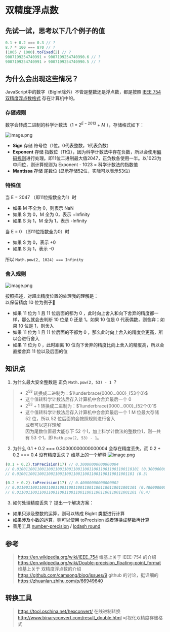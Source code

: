 # 双精度浮点数
## 先试一试，思考以下几个例子的值

```js
0.1 + 0.2 === 0.3 // ?
8.7 * 100 === 870 // ?
(1005 / 1000).toFixed(2) // ?
9007199254740991 > 9007199254740990.6 // ?
9007199254740991 > 9007199254740990.5 // ?
```

## 为什么会出现这些情况？

JavaScript中的数字（BigInt除外）不管是整数还是浮点数，都是按照 [IEEE 754双精度浮点数格式](https://en.wikipedia.org/wiki/Double-precision_floating-point_format) 存在计算机中的。
### 存储规则
数字会转成二进制的科学计数法（$1 * 2^{E-2013} + M$ ），存储格式如下：

![image.png](https://p9-juejin.byteimg.com/tos-cn-i-k3u1fbpfcp/27d68ce0a1f740c1b4e95950c8cb06e8~tplv-k3u1fbpfcp-watermark.image?)

- **Sign** 存储 符号位（1位。0代表整数，1代表负数）
- **Exponent** 存储 指数位（11位），因为科学计数法中存在负数，所以会使用[偏码规则](https://en.wikipedia.org/wiki/Exponent_bias)进行处理。即11位二进制最大值2047，正负数各使用一半。以1023为中间位，则计算规则为 Exponent - 1023 = 科学计数法的指数值
- **Mantissa** 存储 尾数位 (显示存储52位，实际可以表示53位)

### 特殊值
当 E = 2047 （即11位指数全为1）时
- 如果 M 不全为 0，则表示 NaN
- 如果 S 为 0，M 全为 0，表示 +Infinity
- 如果 S 为 1，M 全为 1，表示 -Infinity

当 E = 0 （即11位指数全为0）时
- 如果 S 为 0，表示 +0
- 如果 S 为 1，表示 -0

所以 `Math.pow(2, 1024) === Infinity`

### 舍入规则

![image.png](https://p3-juejin.byteimg.com/tos-cn-i-k3u1fbpfcp/be54f2a3bc234635a02cfc5a6110e08f~tplv-k3u1fbpfcp-watermark.image?)

按照描述，对超出精度位置的处理我的理解是：  
以保留精度 10 位为例子🌰
- 如果 11 位为 1 且 11 位后面的都为 0 ，此时向上舍入和向下舍弃的精度都一样，那么就会去判断 10 位是 0 还是 1。如果 10 位是 0 代表偶数，则舍弃；如果 10 位是 1，则舍入
- 如果 11 位为 1 且 11 位后面的不都为 0 ，那么此时向上舍入的精度会更高，所以会进行舍入
- 如果 11 位为 0 ，此时距离 10 位向下舍弃的精度比向上舍入的精度高，所以会直接舍弃 11 位以及后面的位

## 知识点
1. 为什么最大安全整数是 正负 `Math.pow(2, 53) - 1` ？
>- $2^{53}$ 转换成二进制为：$1\underbrace{0000...000}_{53个0}$
>- 这个值转科学计数法后存入计算机中会舍弃最后一个 0
>- $2^{53} + 1$ 转换成二进制为：$1\underbrace{0000...000}_{52个0}1$  
>- 这个值转科学计数法后存入计算机中会舍弃最后一个 1
>M 位最大存储 52 位，所以 52 位后面的会按照规则进行舍入  
或者可以这样理解  
>因为尾数位置最大能存下 52 个1，加上科学计数法的整数位1，则一共有 53 个1，即 `Math.pow(2, 53) - 1`。  
2. 为什么 0.1 + 0.2 === 0.30000000000000004 会存在精度丢失，而 0.2 + 0.2 === 0.4 没有精度丢失？
维基上的一个解释
![image.png](https://p6-juejin.byteimg.com/tos-cn-i-k3u1fbpfcp/8b7850cb6be94c84aaddb6cf6f9dda6c~tplv-k3u1fbpfcp-watermark.image?)

```js
(0.1 + 0.2).toPrecision(17) // 0.30000000000000004
// 0.010011001100110011001100110011001100110011001100110101 (0.30000000000000004)
// 0.0100110011001100110011001100110011001100110011001101 (0.3)

(0.2 + 0.2).toPrecision(17) // 0.40000000000000002
// 0.01100110011001100110011001100110011001100110011001101 (0.40000000000000002)
// 0.01100110011001100110011001100110011001100110011001101 (0.4)
```
3. 如何处理精度丢失？
提出一个解决方案：
- 如果只涉及整数的运算，则可以转成 BigInt 类型进行计算
- 如果涉及小数的运算，则可以使用 toPrecision 或者转换成整数再计算
- 善用工具 [number-precision](https://github.com/nefe/number-precision)    / [lodash round](https://www.lodashjs.com/docs/lodash.round)

## 参考
> https://en.wikipedia.org/wiki/IEEE_754  维基上关于 IEEE-754 的介绍  
> https://en.wikipedia.org/wiki/Double-precision_floating-point_format  维基上关于 双精度浮点数的介绍  
> https://github.com/camsong/blog/issues/9  github 的讨论，挺详细的  
> https://zhuanlan.zhihu.com/p/66949640  

## 转换工具
> https://tool.oschina.net/hexconvert/ 在线进制转换  
> http://www.binaryconvert.com/result_double.html  可视化双精度存储格式
